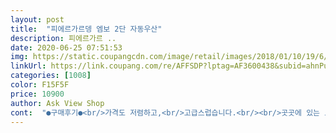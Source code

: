 ```yaml
---
layout: post 
title:  "피에르가르뎅 엠보 2단 자동우산" 
description: 피에르가르 ..
date: 2020-06-25 07:51:53 
img: https://static.coupangcdn.com/image/retail/images/2018/01/10/19/6/ac386468-f55d-4fc1-b018-c803b566e467.jpg 
linkUrl: https://link.coupang.com/re/AFFSDP?lptag=AF3600438&subid=ahnPublicAsk&pageKey=59604526&itemId=205424744&vendorItemId=70567269821&traceid=V0-113-a97c700009998393 
categories: [1008] 
color: F15F5F 
price: 10900 
author: Ask View Shop 
cont:  "●구매후기●<br/>가격도 저렴하고,<br/>고급스럽습니다.<br/><br/>곳곳에 있는 로고도 마음에 들고,<br/>아들주려고 샀는데 아저씨필 난다고<br/>오래 오래 잘 사용하렵니다.<br/><br/>자동도 잘 작동되고,<br/>잘안쓰고 다녀요@@@<br/>특히 손잡이가 너무 마음에 듭니다.<br/><br/>튼튼하구 상품병처럼 손잡이가 아주 맛져요 선물을 했는데 너무 좋아하네요<br/>흠 잡을 때 없군요.<br/><br/>" 
---
```


